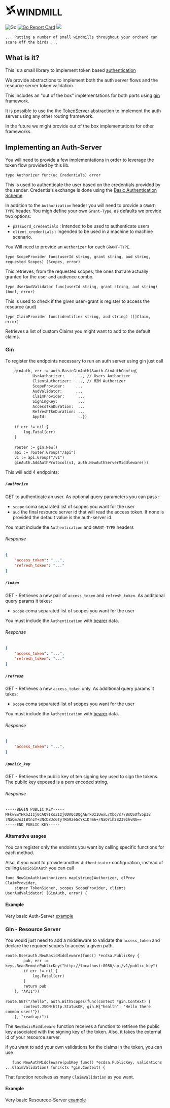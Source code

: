 # <img src="https://github.com/bryst/windmill/blob/master/.github/windmill.png" height="35"/>WINDMILL

![Go](https://github.com/bryst/windmill/workflows/Go/badge.svg?branch=master)
[![Go Report Card](https://goreportcard.com/badge/github.com/bryst/windmill)](https://goreportcard.com/report/github.com/bryst/windmill)
[![](https://godoc.org/github.com/tendermint/iavl?status.svg)](https://pkg.go.dev/github.com/bryst/windmill)

```text
... Putting a number of small windmills throughout your orchard can scare off the birds ...
```

## What is it?

This is a small library to implement token based [authentication](https://tools.ietf.org/html/rfc6749#page-11)

We provide abstractions to implement both the auth server flows and the resource server token validation.

This includes an "out of the box" implementations for both parts using [gin](https://github.com/gin-gonic/gin) framework.

It is possible to use the the [TokenServer](https://github.com/bryst/windmill/blob/master/pkg/auth/auth.go#L47) abstraction to implement the auth server using any other routing framework.

In the future we might provide out of the box implementations for other frameworks.

## Implementing an Auth-Server

You will need to provide a few implementations in order to leverage the token flow provided by this lib.
```
type Authorizer func(uc Credentials) error
```
This is used to authenticate the user based on the credentials provided by the sender. Credentials exchange is done using the [Basic Authentication Scheme](https://developer.mozilla.org/en-US/docs/Web/HTTP/Authentication#Basic_authentication_scheme).

In addition to the `Authorization` header you will need to provide a `GRANT-TYPE` header. You migh define your own `Grant-Type`, as defaults we provide two options:

* `password_credentials` : Intended to be used to authenticate users
* `client_credentials` : Ingended to be used in a machine to machine scenario.

You Will need to provide an `Authorizer` for each `GRANT-TYPE`. 

```
type ScopeProvider func(userId string, grant string, aud string, requested Scopes) (Scopes, error)
```
This retrieves, from the requested scopes, the ones that are actually granted for the user and audience combo.

```
type UserAudValidator func(userId string, grant string, aud string) (bool, error)
```
This is used to check if the given user+grant is register to access the resource (aud)

```
type ClaimProvider func(identifier string, aud string) ([]Claim, error)
```
Retrieves a list of custom Claims you might want to add to the default claims.

### Gin

To register the endpoints necessary to run an auth server using gin just call

```
    ginAuth, err := auth.BasicGinAuth(&auth.GinAuthConfig{
            UsrAuthorizer:     ..., // Users Authorizer
            ClientAuthorizer:  ..., // M2M Authorizer
            ScopeProvider:     ...
            AudValidator:      ...
            ClaimProvider:      ...
            SigningKey:         ...
            AccessTknDuration:  ...
            RefreshTknDuration: ...
            AppId:              ..})

	if err != nil {
		log.Fatal(err)
	}

    router := gin.New()
    api := router.Group("/api")
    v1 := api.Group("/v1")
    ginAuth.AddAuthProtocol(v1, auth.NewAuthServerMiddleware())
```

This will add 4 endpoints:

##### `/authorize` 

GET to authenticate an user. As optional query parameters you can pass :

* `scope` coma separated list of scopes you want for the user
* `aud` the final resource server id that will read the access token. If none is provided the default value is the auth-server id.

You must include the `Authentication` and `GRANT-TYPE` headers

###### Response
```json
{
    "access_token": "...",
    "refresh_token": "..."
}
```

##### `/token` 

GET - Retrieves a new pair of `access_token` and `refresh_token`. As additional query params it takes:

* `scope` coma separated list of scopes you want for the user

You must include the `Authentication` with  [bearer](https://tools.ietf.org/html/rfc6750) data. 

###### Response
```json
{
    "access_token": "...",
    "refresh_token": "..."
}
```

##### `/refresh` 

GET - Retrieves a new  `access_token` only. As additional query params it takes:

* `scope` coma separated list of scopes you want for the user

You must include the `Authentication` with  [bearer](https://tools.ietf.org/html/rfc6750) data. 

###### Response
```json
{
    "access_token": "...",
}
```

##### `/public_key` 

GET - Retrieves the public key of teh signing key used to sign the tokens. The public key exposed is a pem encoded string.

###### Response
```text
-----BEGIN PUBLIC KEY-----
MFkwEwYHKoZIzj0CAQYIKoZIzj0DAQcDQgAErkDz1UwxL/Xbq7s77BsQSUfS5pI8
7NaQmJoJIBtnzY+3NcD8Jc6TyTRG92eGcYk1Drm6+/NaOrih28239zhvNA==
-----END PUBLIC KEY-----
```
#### Alternative usages

You can register only the endoints you want by calling specific functions for each method.

Also, if you want to provide another `Authenticator` configuration, instead of calling `BasicGinAuth` you can call

```
func NewGinAuth(authorizers map[string]Authorizer, clProv ClaimProvider,
	signer TokenSigner, scopes ScopeProvider, clients UserAudValidator) (GinAuth, error) {
```
#### Example

Very basic Auth-Server [example](https://github.com/bryst/windmill/blob/master/examples/gin/auth-server/main.go#L14)

### Gin - Resource Server

You would just need to add a middleware to validate the `access_token` and declare the required scopes to access a given path.

```
route.Use(auth.NewBasicMiddleware(func() *ecdsa.PublicKey {
		pub, err := keys.ReadRemotePublicKey("http://localhost:8080/api/v1/public_key")
		if err != nil {
			log.Fatal(err)
		}
		return pub
	}, "API1"))

route.GET("/hello", auth.WithScopes(func(context *gin.Context) {
		context.JSON(http.StatusOK, gin.H{"health": "Hello there common user!"})
	}, "read:api"))
```
The `NewBasicMiddleware` function receives a function to retrieve the public key associated with the signing key of the token. Also, it takes the external id of your resource server.

If you want to add your own validations for the claims in the token, you can use

```
   func NewAuthMiddleware(pubKey func() *ecdsa.PublicKey, validations ...ClaimValidation) func(ctx *gin.Context) {
```

That function receives as many `ClaimValidation` as you want.

#### Example

Very basic Resourece-Server [example](https://github.com/bryst/windmill/blob/master/examples/gin/resource-server/main.go#L14)
